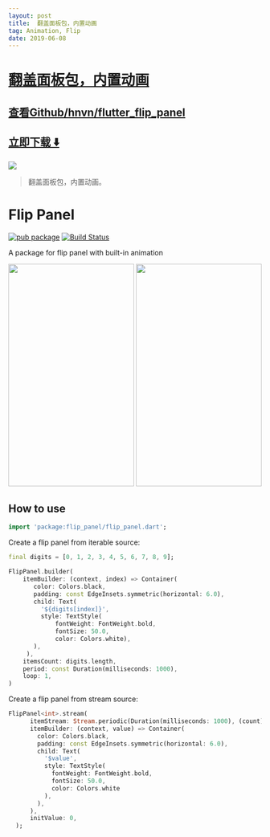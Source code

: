 ```yaml
---
layout: post
title:  翻盖面板包，内置动画
tag: Animation, Flip
date: 2019-06-08
---
```


# [翻盖面板包，内置动画 ](http://github.com/hnvn/flutter_flip_panel) 



## [查看Github/hnvn/flutter_flip_panel](http://github.com/hnvn/flutter_flip_panel)
## [立即下载 ️⬇️ ](https://codeload.github.com/hnvn/flutter_flip_panel/zip/master) 


 
![](https://flutterawesome.com/content/images/2018/11/Flip-Panel.gif)
 
>
> 翻盖面板包，内置动画。
>

 
# Flip Panel

[![pub package](https://img.shields.io/pub/v/flip_panel.svg)](https://pub.dartlang.org/packages/flip_panel) [![Build Status](https://travis-ci.org/hnvn/flutter_flip_panel.svg?branch=master)](https://travis-ci.org/hnvn/flutter_flip_panel)

A package for flip panel with built-in animation

<p>
	<img src="https://github.com/hnvn/flutter_flip_panel/blob/master/screenshots/flip_image.gif?raw=true" width="250" height="443"  />
	<img src="https://github.com/hnvn/flutter_flip_panel/blob/master/screenshots/flip_clock.gif?raw=true" width="250" height="443" />
</p>

## How to use

````dart
import 'package:flip_panel/flip_panel.dart';
````

Create a flip panel from iterable source:

````dart
final digits = [0, 1, 2, 3, 4, 5, 6, 7, 8, 9];

FlipPanel.builder(
    itemBuilder: (context, index) => Container(
       color: Colors.black,
       padding: const EdgeInsets.symmetric(horizontal: 6.0),
       child: Text(
         '${digits[index]}',
         style: TextStyle(
             fontWeight: FontWeight.bold,
             fontSize: 50.0,
             color: Colors.white),
       ),
     ),
    itemsCount: digits.length,
    period: const Duration(milliseconds: 1000),
    loop: 1,
)
````

Create a flip panel from stream source:

````dart
FlipPanel<int>.stream(
      itemStream: Stream.periodic(Duration(milliseconds: 1000), (count) => count % 10),
      itemBuilder: (context, value) => Container(
        color: Colors.black,
        padding: const EdgeInsets.symmetric(horizontal: 6.0),
        child: Text(
          '$value',
          style: TextStyle(
            fontWeight: FontWeight.bold,
            fontSize: 50.0,
            color: Colors.white
          ),
        ),
      ),
      initValue: 0,
  );

````




